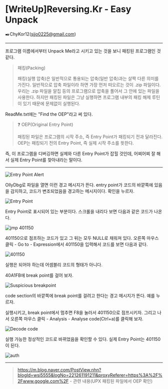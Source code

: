# [WriteUp]Reversing.Kr - Easy Unpack

:black_nib:ChyKor12(sjjo0225@gmail.com)

---

프로그램 이름에서부터 Unpack Me라고 시키고 있는 것을 보니 패킹된 프로그램인 것 같다.

> 패킹(Packing)
>
> 패킹(실행 압축)은 일반적으로 통용되는 압축(일반 압축)과는 살짝 다른 의미를 가진다. 일반적으로 압축 파일이라 하면 가장 먼저 떠오르는 것이 .zip 파일이다. 우리는 .zip 파일을 알집 등의 프로그램으로 압축을 풀어서 그 안에 있는 파일을 사용한다. 하지만 패킹된 파일은 그냥 실행하면 프로그램 내부의 패킹 해제 루틴이 있기 때문에 문제없이 실행된다.

ReadMe.txt에는 "Find the OEP"라고 써 있다.

> :question: OEP(Original Entry Point)
>
> 패킹된 파일은 프로그램의 시작 주소, 즉 Entry Point가 패킹되기 전과 달라진다. OEP는 패킹되기 전의 Entry Point,  즉 실제 시작 주소를 뜻한다.

즉, 이 프로그램을 디버깅하면 실제와 다른 Entry Point가 잡힐 것인데, 어찌어찌 잘 해서 실제 Entry Point를 찾아내라는 말이다.

---

![Entry Point Alert](https://user-images.githubusercontent.com/57470479/71912471-ea210f00-31b8-11ea-8d6f-fd522facaa68.png)

OllyDbg로 파일을 열면 이런 경고 메시지가 뜬다. entry point가 코드의 바깥쪽에 있음을 감지하고, 코드가 변조되었음을 경고하는 메시지이다. 확인을 누르자.

![Entry Point](https://user-images.githubusercontent.com/57470479/71912472-ea210f00-31b8-11ea-8a0a-0df377d9840e.png)

Entry Point로 표시되어 있는 부분이다. 스크롤을 내리다 보면 다음과 같은 코드가 나온다.

![jmp 401150](https://user-images.githubusercontent.com/57470479/71912463-e8efe200-31b8-11ea-936f-46eb660a68f9.png)

401150으로 점프하는 코드가 있고 그 뒤는 모두 NULL로 채워져 있다. 오른쪽 마우스 클릭 - Go to - Expression에서 401150을 입력해서 코드를 보면 다음과 같다.

![401150](https://user-images.githubusercontent.com/57470479/71912465-e9887880-31b8-11ea-807b-141013e73ead.png)

실행은 되어야 하는데 어셈블리 코드의 형태가 아니다.

40A1FB에 break point를 걸어 보자.

![Suspicious breakpoint](https://user-images.githubusercontent.com/57470479/71912464-e8efe200-31b8-11ea-9f0e-523301d8df3c.png)

code section의 바깥쪽에 break point를 걸려고 한다는 경고 메시지가 뜬다. 예를 누르자.

실행시키고, break point에서 멈추면 F8을 눌러서 401150으로 점프시키자. 그리고 나서 오른쪽 마우스 클릭 - Analysis - Analyse code(Ctrl+a)를 클릭해 보자.

![Decode code](https://user-images.githubusercontent.com/57470479/71912467-e9887880-31b8-11ea-8111-fcab59b1bc19.png)

실행 가능한 정상적인 코드로 바뀌었음을 확인할 수 있다. 실제 Entry Point는 401150이 된다.

![auth](https://user-images.githubusercontent.com/57470479/71912466-e9887880-31b8-11ea-9e0e-0798bb09f90e.png)

---

> https://m.blog.naver.com/PostView.nhn?blogId=wsi5555&logNo=221261191211&proxyReferer=https%3A%2F%2Fwww.google.com%2F - 관련 내용(UPX 패킹된 파일에서 OEP 확인)
